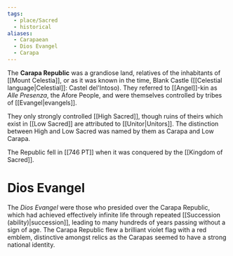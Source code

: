 ```yaml
---
tags:
  - place/Sacred
  - historical
aliases:
  - Carapaean
  - Dios Evangel
  - Carapa
---
```

The **Carapa Republic** was a grandiose land, relatives of the inhabitants of [[Mount Celestia]], or as it was known in the time, Blank Castle ([[Celestial language|Celestial]]: Castel del'Intoso). They referred to [[Angel]]-kin as *Alle Presenza*, the Afore People, and were themselves controlled by tribes of [[Evangel|evangels]]. 

They only strongly controlled [[High Sacred]], though ruins of theirs which exist in [[Low Sacred]] are attributed to [[Unitor|Unitors]]. The distinction between High and Low Sacred was named by them as Carapa and Low Carapa.

The Republic fell in [[746 PT]] when it was conquered by the [[Kingdom of Sacred]].


# Dios Evangel
The *Dios Evangel* were those who presided over the Carapa Republic, which had achieved effectively infinite life through repeated [[Succession (ability)|succession]], leading to many hundreds of years passing without a sign of age. The Carapa Republic flew a brilliant violet flag with a red emblem, distinctive amongst relics as the Carapas seemed to have a strong national identity.

